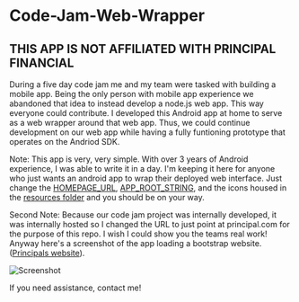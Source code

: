 # Code-Jam-Web-Wrapper

## THIS APP IS NOT AFFILIATED WITH PRINCIPAL FINANCIAL

During a five day code jam me and my team were tasked with building a mobile app. Being the only person with mobile 
app experience we abandoned that idea to instead develop a node.js web app. This way everyone could contribute.
I developed this Android app at home to serve as a web wrapper around that web app. Thus, we could continue development on 
our web app while having a fully funtioning prototype that operates on the Andriod SDK.

Note: This app is very, very simple. With over 3 years of Android experience, I was able to write it in a day. I'm keeping it here for anyone
who just wants an android app to wrap their deployed web interface. Just change the [HOMEPAGE_URL](https://github.com/justiceadamsUNI/Code-Jam-Web-Wrapper/blob/6db5c8c2736d72a00e1b8b29014efa49ed473994/app/src/main/java/adams/justice/myapplication/WebWrapperActivity.java#L21), [APP_ROOT_STRING](https://github.com/justiceadamsUNI/Code-Jam-Web-Wrapper/blob/6db5c8c2736d72a00e1b8b29014efa49ed473994/app/src/main/java/adams/justice/myapplication/WebWrapperActivity.java#L20), and the icons housed
in the [resources folder](https://github.com/justiceadamsUNI/Code-Jam-Web-Wrapper/tree/master/app/src/main/res) and you should be on your way.

Second Note: Because our code jam project was internally developed, it was internally hosted so I changed the URL to just point at 
principal.com for the purpose of this repo. I wish I could show you the teams real work! Anyway here's a screenshot of the app
loading a bootstrap website. ([Principals website](https://www.principal.com/)).

![Screenshot](http://i.imgur.com/d4AYbiw.png?2)

If you need assistance, contact me!
